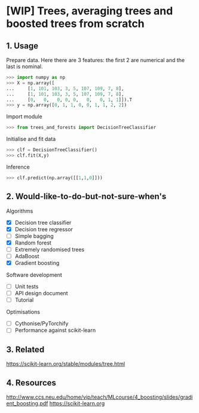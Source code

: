 # [WIP] Trees, averaging trees and boosted trees from scratch

## 1. Usage

Prepare data. Here there are 3 features: the first 2 are numerical and the last is nominal.

```python
>>> import numpy as np
>>> X = np.array([
...     [1, 101, 103, 3, 5, 107, 109, 7, 8],
...     [1, 101, 103, 3, 5, 107, 109, 7, 8],
...     [0,   0,   0, 0, 0,   0,   0, 1, 1]]).T
>>> y = np.array([0, 1, 1, 0, 0, 1, 1, 2, 2])
```

Import module

```python
>>> from trees_and_forests import DecisionTreeClassifier
```

Initialise and fit data

```python
>>> clf = DecisionTreeClassifier()
>>> clf.fit(X,y)
```

Inference

```python
>>> clf.predict(np.array([[1,1,0]]))
```

## 2. Would-like-to-do-but-not-sure-when's

Algorithms

- [X] Decision tree classifier
- [X] Decision tree regressor
- [ ] Simple bagging
- [X] Random forest
- [ ] Extremely randomised trees
- [ ] AdaBoost
- [X] Gradient boosting

Software development

- [ ] Unit tests
- [ ] API design document
- [ ] Tutorial

Optimisations

- [ ] Cythonise/PyTorchify
- [ ] Performance against scikit-learn

## 3. Related

https://scikit-learn.org/stable/modules/tree.html

## 4. Resources

http://www.ccs.neu.edu/home/vip/teach/MLcourse/4_boosting/slides/gradient_boosting.pdf
https://scikit-learn.org
